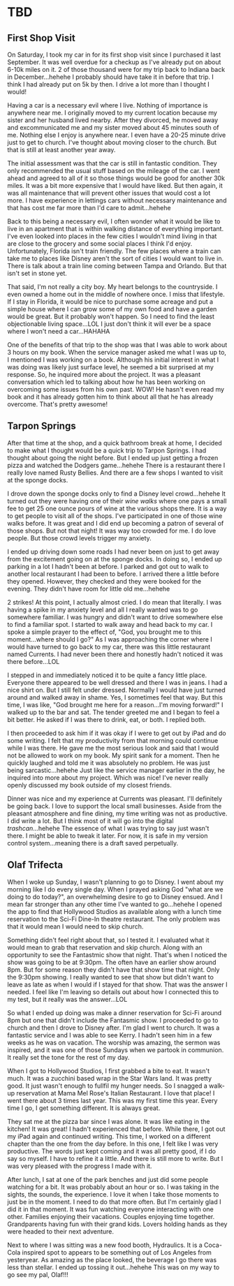 # TBD

## First Shop Visit

On Saturday, I took my car in for its first shop visit since I purchased it last September. It was well overdue for a checkup as I've already put on about 6-10k miles on it. 2 of those thousand were for my trip back to Indiana back in December...hehehe I probably should have take it in before that trip. I think I had already put on 5k by then. I drive a lot more than I thought I would!

Having a car is a necessary evil where I live. Nothing of importance is anywhere near me. I originally moved to my current location because my sister and her husband lived nearby. After they divorced, he moved away and excommunicated me and my sister moved about 45 minutes south of me. Nothing else I enjoy is anywhere near. I even have a 20-25 minute drive just to get to church. I've thought about moving closer to the church. But that is still at least another year away.

The initial assessment was that the car is still in fantastic condition. They only recommended the usual stuff based on the mileage of the car. I went ahead and agreed to all of it so those things would be good for another 30k miles. It was a bit more expensive that I would have liked. But then again, it was all maintenance that will prevent other issues that would cost a lot more. I have experience in lettings cars without necessary maintenance and that has cost me far more than I'd care to admit...hehehe

Back to this being a necessary evil, I often wonder what it would be like to live in an apartment that is within walking distance of everything important. I've even looked into places in the few cities I wouldn't mind living in that are close to the grocery and some social places I think I'd enjoy. Unfortunately, Florida isn't train friendly. The few places where a train can take me to places like Disney aren't the sort of cities I would want to live in. There is talk about a train line coming between Tampa and Orlando. But that isn't set in stone yet.

That said, I'm not really a city boy. My heart belongs to the countryside. I even owned a home out in the middle of nowhere once. I miss that lifestyle. If I stay in Florida, it would be nice to purchase some acreage and put a simple house where I can grow some of my own food and have a garden would be great. But it probably won't happen. So I need to find the least objectionable living space...LOL I just don't think it will ever be a space where I won't need a car...HAHAHA

One of the benefits of that trip to the shop was that I was able to work about 3 hours on my book. When the service manager asked me what I was up to, I mentioned I was working on a book. Although his initial interest in what I was doing was likely just surface level, he seemed a bit surprised at my response. So, he inquired more about the project. It was a pleasant conversation which led to talking about how he has been working on overcoming some issues from his own past. WOW! He hasn't even read my book and it has already gotten him to think about all that he has already overcome. That's pretty awesome!

## Tarpon Springs

After that time at the shop, and a quick bathroom break at home, I decided to make what I thought would be a quick trip to Tarpon Springs. I had thought about going the night before. But I ended up just getting a frozen pizza and watched the Dodgers game...hehehe There is a restaurant there I really love named Rusty Bellies. And there are a few shops I wanted to visit at the sponge docks.

I drove down the sponge docks only to find a Disney level crowd...hehehe It turned out they were having one of their *wine walks* where one pays a small fee to get 25 one ounce pours of wine at the various shops there. It is a way to get people to visit all of the shops. I've participated in one of those wine walks before. It was great and I did end up becoming a patron of several of those shops. But not that night! It was way too crowded for me. I do love people. But those crowd levels trigger my anxiety.

I ended up driving down some roads I had never been on just to get away from the excitement going on at the sponge docks. In doing so, I ended up parking in a lot I hadn't been at before. I parked and got out to walk to another local restaurant I had been to before. I arrived there a little before they opened. However, they checked and they were booked for the evening. They didn't have room for little old me...hehehe

2 strikes! At this point, I actually almost cried. I do mean that literally. I was having a spike in my anxiety level and all I really wanted was to go somewhere familiar. I was hungry and didn't want to drive somewhere else to find a familiar spot. I started to walk away and head back to my car. I spoke a simple prayer to the effect of, "God, you brought me to this moment...where should I go?" As I was approaching the corner where I would have turned to go back to my car, there was this little restaurant named Currents. I had never been there and honestly hadn't noticed it was there before...LOL

I stepped in and immediately noticed it to be quite a fancy little place. Everyone there appeared to be well dressed and there I was in jeans. I had a nice shirt on. But I still felt under dressed. Normally I would have just turned around and walked away in shame. Yes, I sometimes feel that way. But this time, I was like, "God brought me here for a reason...I'm moving forward!" I walked up to the bar and sat. The tender greeted me and I began to feel a bit better. He asked if I was there to drink, eat, or both. I replied both.

I then proceeded to ask him if it was okay if I were to get out by iPad and do some writing. I felt that my productivity from that morning could continue while I was there. He gave me the most serious look and said that I would not be allowed to work on my book. My spirit sank for a moment. Then he quickly laughed and told me it was absolutely no problem. He was just being sarcastic...hehehe Just like the service manager earlier in the day, he inquired into more about my project. Which was nice! I've never really openly discussed my book outside of my closest friends.

Dinner was nice and my experience at Currents was pleasant. I'll definitely be going back. I love to support the local small businesses. Aside from the pleasant atmosphere and fine dining, my time writing was not as productive. I did write a lot. But I think most of it will go into the digital *trashcan*...hehehe The essence of what I was trying to say just wasn't there. I might be able to tweak it later. For now, it is safe in my version control system...meaning there is a draft saved perpetually.

## Olaf Trifecta

When I woke up Sunday, I wasn't planning to go to Disney. I went about my morning like I do every single day. When I prayed asking God "what are we doing to do today?", an overwhelming desire to go to Disney ensued. And I mean far stronger than any other time I've wanted to go...hehehe I opened the app to find that Hollywood Studios as available along with a lunch time reservation to the Sci-Fi Dine-In theatre restaurant. The only problem was that it would mean I would need to skip church.

Something didn't feel right about that, so I tested it. I evaluated what it would mean to grab that reservation and skip church. Along with an opportunity to see the Fantastmic show that night. That's when I noticed the show was going to be at 9:30pm. The often have an earlier show around 8pm. But for some reason they didn't have that show time that night. Only the 9:30pm showing. I really wanted to see that show but didn't want to leave as late as when I would if I stayed for that show. That was the answer I needed. I feel like I'm leaving so details out about how I connected this to my test, but it really was the answer...LOL

So what I ended up doing was make a dinner reservation for Sci-Fi around 8pm but one that didn't include the Fantasmic show. I proceeded to go to church and then I drove to Disney after. I'm glad I went to church. It was a fantastic service and I was able to see Kerry. I hadn't seen him in a few weeks as he was on vacation. The worship was amazing, the sermon was inspired, and it was one of those Sundays when we partook in communion. It really set the tone for the rest of my day.

When I got to Hollywood Studios, I first grabbed a bite to eat. It wasn't much. It was a zucchini based wrap in the Star Wars land. It was pretty good. It just wasn't enough to fullfil my hunger needs. So I snagged a walk-up reservation at Mama Mel Rose's Italian Restaurant. I love that place! I went there about 3 times last year. This was my first time this year. Every time I go, I get something different. It is always great.

They sat me at the pizza bar since I was alone. It was like eating in the kitchen! It was great! I hadn't experienced that before. While there, I got out my iPad again and continued writing. This time, I worked on a different chapter than the one from the day before. In this one, I felt like I was very productive. The words just kept coming and it was all pretty good, if I do say so myself. I have to refine it a little. And there is still more to write. But I was very pleased with the progress I made with it.

After lunch, I sat at one of the park benches and just did some people watching for a bit. It was probably about an hour or so. I was taking in the sights, the sounds, the experience. I love it when I take those moments to just be in the moment. I need to do that more often. But I'm certainly glad I did it in that moment. It was fun watching everyone interacting with one other. Families enjoying their vacations. Couples enjoying time together. Grandparents having fun with their grand kids. Lovers holding hands as they were headed to their next adventure.

Next to where I was sitting was a new food booth, Hydraulics. It is a Coca-Cola inspired spot to appears to be something out of Los Angeles from yesteryear. As amazing as the place looked, the beverage I go there was less than stellar. I ended up tossing it out...hehehe This was on my way to go see my pal, Olaf!!!

